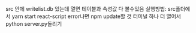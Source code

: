 src 안에 writelist.db 있는데 열면 테이블과 속성값 다 볼수있음
실행방법: src폴더에서 yarn start
react-script error나면 npm update할 것
터미널 하나 더 열어서 python server.py돌리기

